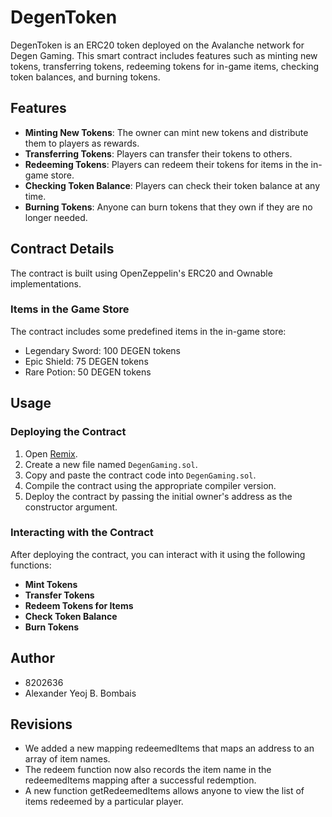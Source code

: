 # DegenToken

DegenToken is an ERC20 token deployed on the Avalanche network for Degen Gaming. This smart contract includes features such as minting new tokens, transferring tokens, redeeming tokens for in-game items, checking token balances, and burning tokens.

## Features

- **Minting New Tokens**: The owner can mint new tokens and distribute them to players as rewards.
- **Transferring Tokens**: Players can transfer their tokens to others.
- **Redeeming Tokens**: Players can redeem their tokens for items in the in-game store.
- **Checking Token Balance**: Players can check their token balance at any time.
- **Burning Tokens**: Anyone can burn tokens that they own if they are no longer needed.

## Contract Details

The contract is built using OpenZeppelin's ERC20 and Ownable implementations.

### Items in the Game Store

The contract includes some predefined items in the in-game store:
- Legendary Sword: 100 DEGEN tokens
- Epic Shield: 75 DEGEN tokens
- Rare Potion: 50 DEGEN tokens

## Usage

### Deploying the Contract

1. Open [Remix](https://remix.ethereum.org/).
2. Create a new file named `DegenGaming.sol`.
3. Copy and paste the contract code into `DegenGaming.sol`.
4. Compile the contract using the appropriate compiler version.
5. Deploy the contract by passing the initial owner's address as the constructor argument.

### Interacting with the Contract

After deploying the contract, you can interact with it using the following functions:

- **Mint Tokens**
- **Transfer Tokens**
- **Redeem Tokens for Items**
- **Check Token Balance**
- **Burn Tokens**

## Author
- 8202636
- Alexander Yeoj B. Bombais

## Revisions
- We added a new mapping redeemedItems that maps an address to an array of item names.
- The redeem function now also records the item name in the redeemedItems mapping after a successful redemption.
- A new function getRedeemedItems allows anyone to view the list of items redeemed by a particular player.










